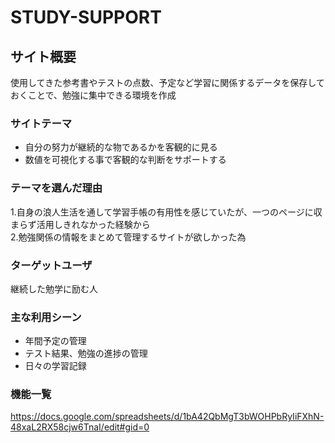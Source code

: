# STUDY-SUPPORT

## サイト概要
使用してきた参考書やテストの点数、予定など学習に関係するデータを保存しておくことで、勉強に集中できる環境を作成
### サイトテーマ
- 自分の努力が継続的な物であるかを客観的に見る    
- 数値を可視化する事で客観的な判断をサポートする    

### テーマを選んだ理由
1.自身の浪人生活を通して学習手帳の有用性を感じていたが、一つのページに収まらず活用しきれなかった経験から      
2.勉強関係の情報をまとめて管理するサイトが欲しかった為  

### ターゲットユーザ
継続した勉学に励む人 

### 主な利用シーン 
- 年間予定の管理  
- テスト結果、勉強の進捗の管理  
- 日々の学習記録  

### 機能一覧
https://docs.google.com/spreadsheets/d/1bA42QbMgT3bWOHPbRyIiFXhN-48xaL2RX58cjw6TnaI/edit#gid=0